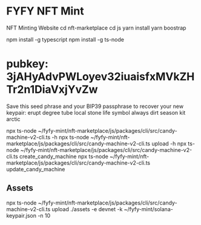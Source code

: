 # FYFY NFT Mint
NFT Minting Website
cd nft-marketplace
cd js
yarn install
yarn boostrap

npm install -g typescript
npm install -g ts-node




pubkey: 3jAHyAdvPWLoyev32iuaisfxMVkZHTr2n1DiaVxjYvZw
=======================================================================
Save this seed phrase and your BIP39 passphrase to recover your new keypair:
erupt degree tube local stone life symbol always dirt season kit arctic


npx ts-node ~/fyfy-mint/nft-marketplace/js/packages/cli/src/candy-machine-v2-cli.ts -h
npx ts-node ~/fyfy-mint/nft-marketplace/js/packages/cli/src/candy-machine-v2-cli.ts upload -h
npx ts-node ~/fyfy-mint/nft-marketplace/js/packages/cli/src/candy-machine-v2-cli.ts create_candy_machine
npx ts-node ~/fyfy-mint/nft-marketplace/js/packages/cli/src/candy-machine-v2-cli.ts update_candy_machine


## Assets

npx ts-node ~/fyfy-mint/nft-marketplace/js/packages/cli/src/candy-machine-v2-cli.ts upload ./assets -e devnet -k ~/fyfy-mint/solana-keypair.json -n 10